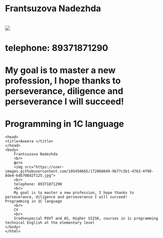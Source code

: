 # **Frantsuzova Nadezhda**
# ![](https://user-images.githubusercontent.com/105450665/172068649-9b77c3b1-4763-4f90-8de4-6db708d2f125.jpg)
# telephone: 89371871290
# My goal is to master a new profession, I hope thanks to perseverance, diligence and perseverance I will succeed! 
# Programming in 1C language
```<html>
<head> 
<title>Анкета </title>
</head>
<body> 
    Frantsuzova Nadezhda 
    <br>
    фото
    <img src="https://user-images.githubusercontent.com/105450665/172068649-9b77c3b1-4763-4f90-8de4-6db708d2f125.jpg">
    <br>
    telephone: 89371871290  
    <br>
    My goal is to master a new profession, I hope thanks to perseverance, diligence and perseverance I will succeed!
Programming in 1C language
    <br>
    CV
    <br>
    Srednespecial POVT and AS, Higher SSISK, courses in 1c programming
technical English at the elementary level
</body>
</html>
```